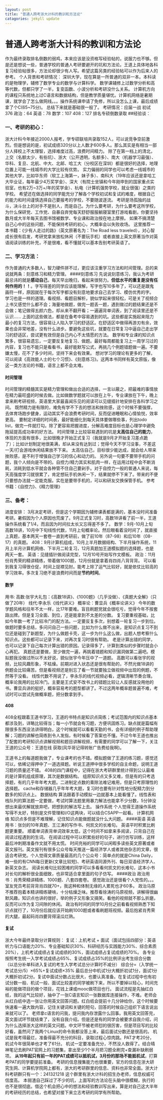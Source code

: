 ```yaml
---
layout: post
title: "普通人跨考浙大计科的教训和方法论"
catagories: jekyll update
---
```

# 普通人跨考浙大计科的教训和方法论
作为最终录取排名倒数的弱鸡，本来应该是没资格写经验帖的，说服力也不够。但是还是想说一些，普通学校的普通人考研要避开的坑和方法论。王道上具体地各科复习经验帖很多，方法论却很少有人写。希望这篇另类的经验帖可以作为后来人的参考。
个人背景和考研情况：
深圳大学，现在算是一所普通的双非一本。本科读的是物理学，辅修了数学专业的数学与计算科学。
数学课辅修上过数学分析和高等代数，但都只学了一半，复变函数、小波分析和考研没什么关系。
计算机方向的课程只系统地上过C语言和数据结构，但是教学质量堪忧。计算机网络是暑期课，就学会了怎么做网线。。。操作系统课申请了免修，所以没怎么上课，最后成绩拿了个C(65~75分)。
总结下来就是基础很一般了。
考研情况：应届一战  初试376  政治：64  英语：78  数学：107  408：127
 排名专硕倒数录取
##经验谈：
### 一、考研的初心：
浙大计科今年接近2000人报考，学专硕联培共录取152人，可以说竞争空前激烈。但是想说的是，初试成绩320分以上人数才600多人。那么其实是有相当一部分人择校上不太理智，选择难度过高，浪费时间精力。
除了在第一档上的清北，上交（名额太少，有些坑）、浙大（公开透明，名额多）、南大（机器学习最强）、华科、复旦、北航、中大、北邮、哈工大（分校区在深圳）都是很好的选择，地理位置上可能一线城市的大学比较有优势。
 实力偏弱的同学也可以考虑一线城市的其他大学，比如华东师（软工上海第一，妹子多）、南科大（19年应该还是拿哈工大毕业证，每年最少4万奖学金）、深大（有院士坐镇和今年刚申到的国家重点实验室，也有2万~3万+/年的奖学金）、杭电（计算机强势学校，就业很强）之类的学校。
 希望还在做选择的同学能充分了解各个学校初试和复试的难度，根据自己的能力和时间谨慎选择自己要报考的学校，不要随波逐流。
 考研是场孤独的战斗，决斗台上的对手不是别人，而是自己。为什么要考研，为什么要考这所学校，为什么保研党、工作党、自暴自弃党每天舒舒服服躺寝室里打游戏看剧，你要坚持数月或大半年每天去图书馆被数学、专业课和政治按在地上摩擦。
 如果不搞清楚自己心中的这些问题，不能保持考研的初心，大概率会以失败收场。
 这里推荐一本书籍：《少有人走过的路》（英文原著名为：The Road less traveled），对心智成长很有启发，考研党拿来放松休闲（不要玩手机）或者直接上英文原著当作对英语阅读训练的补充，不是很难，看不懂就可以基本告别考研英语了。
### 二、学习方法：
作为普通的大多数人，智力硬件拼不过，更应该注重学习方法和时间管理。总的来说就两条：刻意练习和精力管理。
####刻意练习
先说说刻意练习，我认为考研最忌讳的就是**感动自己**，每天早出晚归，看起来很努力。**但低水平的重复是没有任何作用的！！**。字写得差的同学应该能理解，写字也写10多年了，可以还是跟鬼画符一样，原因就在于每次写字都没有刻意地要求自己去学习、模仿优秀的字。
学习也是一样的道理。看视频、看题目解析，貌似学起来很轻松，可是关了视频合上书又感觉什么都不会；海量地做题，做完一题丢一题，遇到做过的题结果还是不会做；笔记做得五颜六色，却从来不翻开看；一遍遍背单词表，到了阅读里还是不认识......
上面的这些做法，都是在备考中容易遇到的坑。这些都是实施起来阻力最小的复习方法，很容易让人陷入学习的舒适区。在舒适区中做得再游刃有余，效果也会非常地差，没有什么进步。要避免这些坑，就要在日常复习中逼自己走出学习的舒适区，尝试更有效但是自己内心不太情愿的方法。
数学和专业课的知识点繁多，很容易遗忘，一定要反复地复习、做题。最好每周都能复习上一周学习过的内容，复习也不能只是看看书，最好能默写公式，再挑几个例题错题做一遍。不要嫌太慢，花不了多少时间，坚持下来会有效果。
想对学习的理论有更多的了解，可以阅读《高效能人士的七个习惯》、《刻意练习》。这两本书同样有英文原版，像这一类方法论的书籍，语言上都不会太难。
#### 时间管理
时间管理的精髓其实是精力管理和做出合适的选择，一言以蔽之，把最难的事情放在精力最旺盛的时候去做。比如做数学题就可以放在上午，专业课放在下午，晚上拿来刷考研视频，英语里大家最喜闻乐见的阅读可以见缝插针地安排在各科学习之间。
既然精力是有限的，难免有学不下去的想法和挫败感，这个时候不要强撑，去体育场跑步健身，运动其实不会浪费考研时间，反而促进睡眠和心情愉悦，效率更高。
要制定详细的时间表，最好能细化到每天具体要做哪些事，列出todo list，做完一件就打勾。除了更容易把握进度，分解高难度目标也是心理学中避免拖延提高成功率的好方法。
时间管理上比较容易遇到的坑是**太高估自己的能力**，体现的方面有很多，比如很晚才开始正式复习（我就是9月才开始复习差点跪了）；比如计划制定地很美满，却从来没有达到过；觉得今天不学习没事，不差这一天/打会游戏休闲结果放不下来。
太高估自己，目标很少能达成，就会给人带来挫败感，是不利于增强自己学习的信心和动力的。
另外说一句要不要带手机的问题，我个人倾向是不带的。自控力/精力其实和肌肉一样，在运用过程中会不断消耗，消耗到低水平就会各种管不住自己要剁手。对于自控力一般的普通人来说，每天高强度学习就很累了，肯定想玩手机休闲一下，结果就停不下来了。带来的不便只要想办法就一定能克服。实在是要带手机的，可以和研友交换保管手机。
参考书籍：《自控力》、《精力管理》
### 三、备考：
进度安排：
3月决定考研，但是这个学期因为辅修课表都是满的，基本没时间准备考研。暑假因为个人原因也荒废了。9月正式复习时，高数18讲看了前一半，王道操作系统看了1/4，而且因为时间拉太长又忘得差不多了。
数学：9月-10月上旬 高数18讲，10月中下旬线性代数，11月上旬概率论。然后眼看着没时间了，就直接上真题，基本两天一套卷一直到考研前，做了前10年（87-98）和后10年（08-17）的真题。
408：9月计算机组成，10月上半月数据结构、下半月操作系统，11月上半月计算机网络、下半月二轮复习，12月真题加王道模拟题的选择题，也是两天一套。
英语：见缝插针做阅读完型，12月10号开始写作文模板。
政治：11月份肖秀荣的精讲精练，带着做1000题，12月份就是拿着肖四肖八背背背。
可以看到我复习得很仓促，时间上捉襟见肘。能考上除了运气比较好，就是依仗比较高的学习效率。多次复习绝不是浪费时间而是**节约时间**。

#### 数学
 用书:
 高数:张宇大礼包：《高数18讲》、《1000题》（几乎没做）、《真题大全解》（只做了20年）
 线代:李永乐《线代讲义》
 概率论：曹显兵《概率论讲义》
 今年的数学题风格和往年不太一样，比17年要难。盲目刷题党就会很吃亏，觉得今年不按套路出牌。但是复习全面、到位，还是能拿到不太差的分数。
 复习要重视基础，比如今年数一考了比较冷门的配方法。一定要反复多次，别想着一轮复习一步到位。
 做题时要多总结，多问问自己一些问题，比如为什么做不出来，是知识点复习不到位还是碰到了新题型，为什么做题卡壳，这一步为什么这么做，出题人想考察什么知识点。这些都可以记录下来，对再次复习时很有帮助。
 老是计算出错的同学，也可以记录下自己每次计算出错的原因。记录得多了，计算到类似的步骤时就会小心再犯。
 真题还是要做，至少做完一遍，再挑着错题和知识漏洞做第二遍吧。模拟题我没做过所以不太好说，貌似张宇今年压中了一道题。
 高数可以看张宇的视频，比较风趣形象，不枯燥。前期对进入状态还是很有帮助的，不然光做18讲的例题会比较痛苦。但是看视频还是别忘了看一节就要独立做视频中出现的例题，不然等于没看。
 线性代数不用说了，李永乐的线代视频必看，逻辑清晰节奏合理。
 概率论我用的比较冷门。主要是王式安不改书上的错题比较让人反感就没用他的书。曹显兵讲的挺好，概率容易考的题型都讲了。不过这两年概率题普遍不难，考试时可以尝试先做概率题，把分数拿到手。
 
####  408
 408全程跟着王道书学习，王道的书特点是知识点简练；考试范围内的知识点基本都涉及到，详略比较得当；每一小节就会有习题，方便巩固练习。缺点就是篇幅有限很多东西没法讲得明白，这个时候就可以看看天勤的书，会有详细的例子帮助理解；习题的讲解也简练到令人发指，有时候看了答案也不懂。不过今年王道也推出了配套的考研知识点讲解视频和题目讲解视频，有需要的同学可以了解一下，关注王道的公众号：王道在线 获取(风华哥记得转账广告费给我啊)。
 
 王道书上的每道题我做了，专业课考的也不错。模拟题做了王道的练习题，感觉还可以，依稀记得押中了一道选择题。听说王道押中很多学校的自主命题，说明王道习题的质量还不错。
 408的四门课程中，记得在浙大考研群里统计得到公认最难的是计算机组成原理，其次是数据结构。
 组原知识点又多又难，但是有的只考选择题，有的几乎年年考大题。二进制定点数的乘除法难记难用，但是只考原理性的选择题。
 cache和存储器几乎年年考大题，复习时也要有针对性地分配精力到分数多的知识点上。
 数据结构 算法跟着手动模拟一边就基本上能看懂了。线性表和栈队列的算法题一定要做，考试时算法题里用暴力解法也能拿不少分数，5分钟没想出来最优解就放弃吧，把想到的解法写上去。
 操作系统 个人觉得王道操作系统写得不太好，特别是文件管理和I/O这两块，可以结合CSAPP一起看。
计算机网络 知识点多但是不难理解，记住知识点能做题就没什么大问题。
####英语
英语用书：张剑的10年真题、王江涛的写作书、何凯文的长难句。
英语平时积累比刷题更重要。
顺着单词表背单词效率太低，这个时间不如拿来多阅读，只背自己在阅读过程遇到的生词。
在阅读过程中可以积累些好的句子，进行仿写训练，这样最后冲刺期准备作文就不用太慌。
时间充裕的同学可以闲暇多读些英文原著或者英文报刊。英文报刊有很多公众号每天推送一篇经济学人或者其他杂志的文章，很适合考研党。个人觉得文章质量最高的几个公众号：简单点的就是China Daily，难一些的有CNN每日更新(文章比较短)、考研英语同源外刊、每日双语经济学人、新英文杂志。
阅读长难句比较困难的同学可以多看看何凯文的长难句，这本小书对长句的解析很全面细致，也非常适合拿里面的句子仿写。
####政治
政治用书：肖秀荣精讲精练、1000题、八套四套卷。
感觉政治还是很看个人党性的。。。室友党员考前背背肖四就70+，我这种和体制无缘的人累死也才60多。
政治马原不推荐抱着本精讲精练硬啃，十分枯燥乏味。推荐看徐涛的马原视频，讲解得很幽默风趣，知识点也讲的很好，举的例子又形象又搞笑。看他的视频就不那么折磨，反而可以作为复习间隙的休闲。
政治有时间的同学10月份之前看看视频熟悉下知识点就行了，10月份后就应该开始刷1000题或者看刷题班视频。最后抱紧肖秀荣的大腿，最起码肖四要背得滚瓜烂熟。
#### 复试
浙大今年最终录取分计算规则：
复试：上机考试 + 面试（面试包括四部分：英语听力与口语能力20%、专业基础知识30%、科研经历与实践能力30%、综合素质20%），上机考试成绩占复试成绩的30%，面试成绩占复试成绩的70%。
各专业按照考生统一入学考试成绩占65%、复试成绩占35%的比例评出考生综合分数（以总分补单科进入复试的考生入学考试总分计算时不减分）
综合分=（入学统一考试总分/5）×65%+复试成绩×35%
最后总分中机试1分大概折初试1分，面试1分大概折初试2分。复试中面试分数占比很大，也要认真准备。在复试过程中也有初试分数一般、机试一般、面试比较差的同学被刷下来，所以不要掉以轻心，时间充裕的能做项目的做个项目，花钱上课或mooc做项目也行。
面试流程是先抽红白纸，我的运气比较好，抽中了一张C语言知识一张数据库连接操作，不难。老师会从红白纸中选一张让你用英文回答问题。红白纸会提前十几分钟给你，这个时候要快速看一遍大致内容，记住关键词和关键的短句，回答的时候自己组织下语言说出来就可以了。
老师拿c语言的问我，提问我内存泄露什么回事。我用英文回答完，英文面试环节就结束了，没有自我介绍。但是还是有的同学会被要求自我介绍，问为什么选择浙大这样的英文问题。中文环节被老师怼的很厉害，但是项目写的比较好看，虽然问了我两个Linux的命令我都没答上来，最后面试分数还是很高的。
机试是我考得最烂，准备得最不充分的科目，录取过程心惊肉跳。PAT才考20分，机试今年很简单也才考了61分。
机试一定要准备充分，不然没人救得了。结合晴神笔记去刷PAT官网上的习题集，拿出至少1个半月把习题全刷完+查漏补缺刷弱项。
 **从19年起只有前一年的PAT成绩可以抵机试，3月份的那场不能抵机试**，打算考PAT的同学要提前准备。
考研的信息搜集能力也很重要，官方的信息在浙大研究生网、计算机学院网上都有，浙大的考研群里的信息、资料也非常全面。浙大计科考研群只有一个：241321218 这个群里有浙大计科的招生办老师，信息权威可信度高。
本弱渣自己踩过了不少的坑，上面写的方法论在头脑中很模糊，执行的也不是很彻底。借这个机会把心中的想法和经验教训写出来，算是对自己这大半年的考研经历的总结，也希望对接下来立志考研的同学有所帮助。
